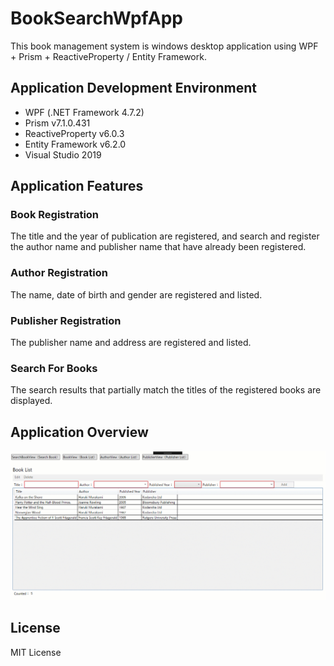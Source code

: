 # BookSearchWpfApp
This book management system is windows desktop application using WPF + Prism + ReactiveProperty / Entity Framework.
## Application Development Environment

- WPF (.NET Framework 4.7.2)
- Prism v7.1.0.431
- ReactiveProperty v6.0.3
- Entity Framework v6.2.0
- Visual Studio 2019

## Application Features
### Book Registration
The title and the year of publication are registered, and search and register the author name and publisher name that have already been registered.
### Author Registration
The name, date of birth and gender are registered and listed.
### Publisher Registration
The publisher name and address are registered and listed.
### Search For Books
The search results that partially match the titles of the registered books are displayed.

## Application Overview
![alt text](https://github.com/m17n-dev/BookSearchWpfApp/blob/master/overview.gif?raw=true)

## License
MIT License
